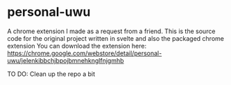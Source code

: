 # personal-uwu
A chrome extension I made as a request from a friend. This is the source code for the original project written in svelte and also the packaged chrome extension
You can download the extension here: https://chrome.google.com/webstore/detail/personal-uwu/jelenkibbchjbpojbmnehknglfnjgmhb

TO DO:
Clean up the repo a bit
